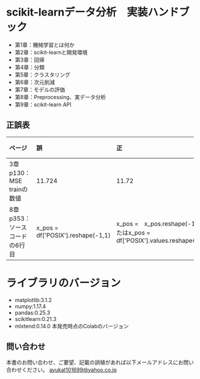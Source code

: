 # scikit-learnデータ分析　実装ハンドブック

- 第1章：機械学習とは何か 
- 第2章：scikit-learnと開発環境  
- 第3章：回帰   
- 第4章：分類    
- 第5章：クラスタリング    
- 第6章：次元削減   
- 第7章：モデルの評価    
- 第8章：Preprocessing、実データ分析
- 第9章：scikit-learn API

## 正誤表
| ページ | 誤 | 正 | 補足 |
|:-----------|:------------|:------------|:------------|
| 3章 p130：MSE trainの数値 | 11.724 | 11.72 |  |
| 8章 p353：ソースコードの6行目 | x_pos =　df['POSIX'].reshape(-1,1) | x_pos =　x_pos.reshape(-1,1)またはx_pos =　df['POSIX'].values.reshape(-1,1) |  |

# ライブラリのバージョン
- matplotlib:3.1.2
- numpy:1.17.4
- pandas:0.25.3
- scikitlearn:0.21.3
- mlxtend:0.14.0
本発売時点のColabのバージョン

## 問い合わせ
本書のお問い合わせ、ご要望、記載の誤植があれば以下メールアドレスにお問い合わせください。
ayukat101699@yahoo.co.jp
